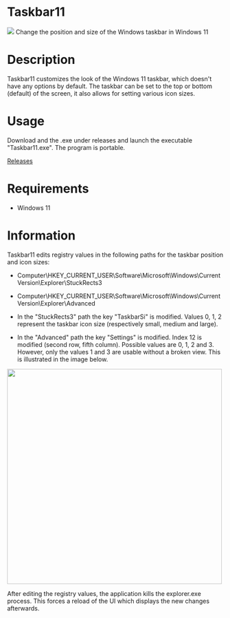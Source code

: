 # Taskbar11
<img src="https://github.com/jetspiking/Taskbar11/blob/main/Images/Taskbar11_Large.png">
Change the position and size of the Windows taskbar in Windows 11

# Description
Taskbar11 customizes the look of the Windows 11 taskbar, which doesn't have any options by default. The taskbar can be set to the top or bottom (default) of the screen, it also allows for setting various icon sizes.

# Usage
Download and the .exe under releases and launch the executable "Taskbar11.exe". The program is portable.

[Releases](https://github.com/jetspiking/Taskbar11/releases)

# Requirements
- Windows 11

# Information
Taskbar11 edits registry values in the following paths for the taskbar position and icon sizes:
- Computer\HKEY_CURRENT_USER\Software\Microsoft\Windows\CurrentVersion\Explorer\StuckRects3
- Computer\HKEY_CURRENT_USER\Software\Microsoft\Windows\CurrentVersion\Explorer\Advanced

- In the "StuckRects3" path the key "TaskbarSi" is modified. Values 0, 1, 2 represent the taskbar icon size (respectively small, medium and large).
- In the "Advanced" path the key "Settings" is modified. Index 12 is modified (second row, fifth column). Possible values are 0, 1, 2 and 3. However, only the values 1 and 3 are usable without a broken view. This is illustrated in the image below.

<img src="https://raw.githubusercontent.com/jetspiking/Taskbar11/main/Images/Taskbar11_RegistryPositionValue.png" width="500">

After editing the registry values, the application kills the explorer.exe process. This forces a reload of the UI which displays the new changes afterwards.
